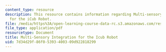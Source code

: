 ```yaml
---
content_type: resource
description: This resource contains information regarding Multi-sensory Integration
  for the iCub Robot.
file: /media/https%3A/open-learning-course-data-rc.s3.amazonaws.com/res-9-003-brains-minds-and-machines-summer-course-summer-2015/7d34d29f86f05393400309d922818299_MITRES_9_003SUM15_Lec8-6-1.pdf
file_type: application/pdf
resourcetype: Document
title: Multi-Sensory Integration for the Icub Robot
uid: 7d34d29f-86f0-5393-4003-09d922818299
---
```


